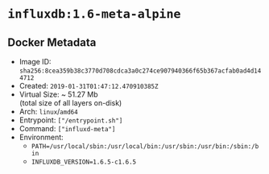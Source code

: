 # `influxdb:1.6-meta-alpine`

## Docker Metadata

- Image ID: `sha256:8cea359b38c3770d708cdca3a0c274ce907940366f65b367acfab0ad4d144712`
- Created: `2019-01-31T01:47:12.470910385Z`
- Virtual Size: ~ 51.27 Mb  
  (total size of all layers on-disk)
- Arch: `linux`/`amd64`
- Entrypoint: `["/entrypoint.sh"]`
- Command: `["influxd-meta"]`
- Environment:
  - `PATH=/usr/local/sbin:/usr/local/bin:/usr/sbin:/usr/bin:/sbin:/bin`
  - `INFLUXDB_VERSION=1.6.5-c1.6.5`
